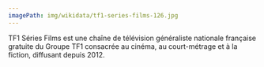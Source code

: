 ```yaml
---
imagePath: img/wikidata/tf1-series-films-126.jpg
---
```


TF1 Séries Films est une chaîne de télévision généraliste nationale française gratuite du Groupe TF1 consacrée au cinéma, au court-métrage et à la fiction, diffusant depuis 2012.
